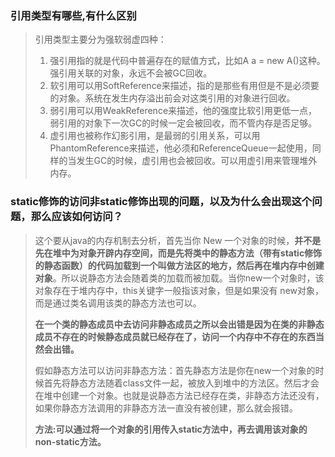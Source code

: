 ### 引用类型有哪些,有什么区别

> 引用类型主要分为强软弱虚四种：
>
> 1. 强引用指的就是代码中普遍存在的赋值方式，比如A a = new A()这种。强引用关联的对象，永远不会被GC回收。
> 2. 软引用可以用SoftReference来描述，指的是那些有用但是不是必须要的对象。系统在发生内存溢出前会对这类引用的对象进行回收。
> 3. 弱引用可以用WeakReference来描述，他的强度比软引用更低一点，弱引用的对象下一次GC的时候一定会被回收，而不管内存是否足够。
> 4. 虚引用也被称作幻影引用，是最弱的引用关系，可以用PhantomReference来描述，他必须和ReferenceQueue一起使用，同样的当发生GC的时候，虚引用也会被回收。可以用虚引用来管理堆外内存。



### static修饰的访问非static修饰出现的问题，以及为什么会出现这个问题，那么应该如何访问？

> 这个要从java的内存机制去分析，首先当你 New 一个对象的时候，**并不是先在堆中为对象开辟内存空间，而是先将类中的静态方法（带有static修饰的静态函数）的代码加载到一个叫做方法区的地方，然后再在堆内存中创建对象**。所以说静态方法会随着类的加载而被加载。当你new一个对象时，该对象存在于堆内存中，this关键字一般指该对象，但是如果没有 new对象，而是通过类名调用该类的静态方法也可以。
>
> **在一个类的静态成员中去访问非静态成员之所以会出错是因为在类的非静态成员不存在的时候静态成员就已经存在了，访问一个内存中不存在的东西当然会出错。**
>
> 假如静态方法可以访问非静态方法：首先静态方法是你在new一个对象的时候首先将静态方法随着class文件一起，被放入到堆中的方法区。然后才会在堆中创建一个对象。也就是说静态方法已经存在类，非静态方法还没有，如果你静态方法调用的非静态方法一直没有被创建，那么就会报错。
>
> **方法:可以通过将一个对象的引用传入static方法中，再去调用该对象的non-static方法。**